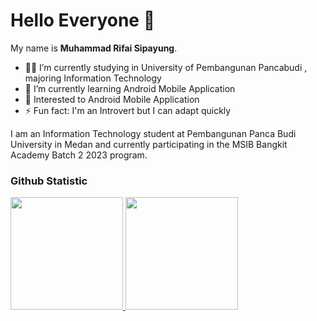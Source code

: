 # Hello Everyone 👋

My name is **Muhammad Rifai Sipayung**.
- 👩‍🎓 I’m currently studying in University of Pembangunan Pancabudi , majoring Information Technology
- 📝 I’m currently learning Android Mobile Application
- 💬 Interested to Android Mobile Application
- ⚡ Fun fact: I'm an Introvert but I can adapt quickly


I am an Information Technology student at Pembangunan Panca Budi University in Medan and currently participating in the MSIB Bangkit Academy Batch 2 2023 program.

### Github Statistic
<p align="left">
<a href="https://github.com/Rifai2a2">
  <img height="180em" src="https://github-readme-stats-eight-theta.vercel.app/api?username=Rifai2a2&show_icons=true&theme=algolia&include_all_commits=true&count_private=true"/>
  <img height="180em" src="https://github-readme-stats-eight-theta.vercel.app/api/top-langs/?username=Rifai2a2&layout=compact&langs_count=8&theme=algolia"/>
</a>
</p>

<!--
**Rifai2a2/Rifai2a2** is a ✨ _special_ ✨ repository because its `README.md` (this file) appears on your GitHub profile.

Here are some ideas to get you started:



- 🌱 I’m currently learning ...
- 👯 I’m looking to collaborate on ...
- 🤔 I’m looking for help with ...
- 💬 Ask me about ...
- 📫 How to reach me: ...
- 😄 Pronouns: ...
- ⚡ Fun fact: ...
-->
